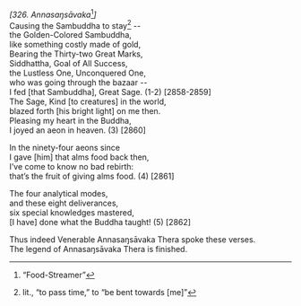 *\[326. Annasaŋsāvaka*[^1]*\]*  
Causing the Sambuddha to stay[^2] --  
the Golden-Colored Sambuddha,  
like something costly made of gold,  
Bearing the Thirty-two Great Marks,  
Siddhattha, Goal of All Success,  
the Lustless One, Unconquered One,  
who was going through the bazaar --  
I fed \[that Sambuddha\], Great Sage. (1-2) \[2858-2859\]  
The Sage, Kind \[to creatures\] in the world,  
blazed forth \[his bright light\] on me then.  
Pleasing my heart in the Buddha,  
I joyed an aeon in heaven. (3) \[2860\]

In the ninety-four aeons since  
I gave \[him\] that alms food back then,  
I’ve come to know no bad rebirth:  
that’s the fruit of giving alms food. (4) \[2861\]

The four analytical modes,  
and these eight deliverances,  
six special knowledges mastered,  
\[I have\] done what the Buddha taught! (5) \[2862\]

Thus indeed Venerable Annasaŋsāvaka Thera spoke these verses.  
The legend of Annasaŋsāvaka Thera is finished.  
[^1]: “Food-Streamer”  
[^2]: lit., “to pass time,” to “be bent towards \[me\]”
